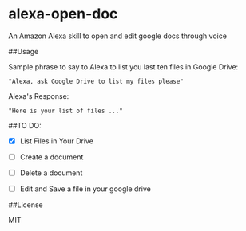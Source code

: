 # alexa-open-doc
An Amazon Alexa skill to open and edit google docs through voice

##Usage

Sample phrase to say to Alexa to list you last ten files in Google Drive:

` "Alexa, ask Google Drive to list my files please" `

Alexa's Response:

`"Here is your list of files ..."`

##TO DO:
- [x] List Files in Your Drive 
- [ ] Create a document
- [ ] Delete a document
- [ ] Edit and Save a file in your google drive


##License

MIT 
